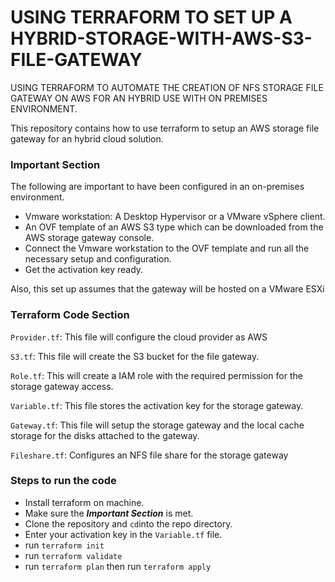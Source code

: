 # USING TERRAFORM TO SET UP A HYBRID-STORAGE-WITH-AWS-S3-FILE-GATEWAY
USING TERRAFORM TO AUTOMATE THE CREATION OF NFS STORAGE FILE GATEWAY ON AWS FOR AN HYBRID USE WITH  ON PREMISES ENVIRONMENT.

This repository contains how to use terraform to setup an AWS storage file gateway for an hybrid cloud solution.

### Important Section
The following are important to have been configured in an on-premises environment.

* Vmware workstation: A Desktop Hypervisor or a VMware vSphere client.
* An OVF template of an AWS S3 type which can be downloaded from the AWS storage gateway console.
* Connect the Vmware workstation to the OVF template and run all the necessary setup and configuration.
* Get the activation key ready.

Also, this set up assumes that the gateway will be hosted on a VMware ESXi

### Terraform Code Section

`Provider.tf`: This file will configure the cloud provider as AWS

`S3.tf`: This file will create the S3 bucket for the file gateway.

`Role.tf`: This will create a IAM role with the required permission for the storage gateway access.

`Variable.tf`: This file stores the activation key for the storage gateway.

`Gateway.tf`: This file will setup the storage gateway and the local cache storage for the disks attached to the gateway.

`Fileshare.tf`: Configures an NFS file share for the storage gateway


### Steps to run the code

* Install terraform on machine.
* Make sure the _**Important Section**_ is met.
* Clone the repository and `cd`into the repo directory.
* Enter your activation key in the `Variable.tf` file.
* run `terraform init`
* run `terraform validate`
* run `terraform plan` then run `terraform apply` 

